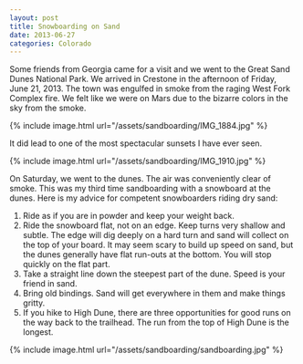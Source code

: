 ```yaml
---
layout: post
title: Snowboarding on Sand
date: 2013-06-27
categories: Colorado
---
```


Some friends from Georgia came for a visit and we went to the Great Sand Dunes
National Park. We arrived in Crestone in the afternoon of Friday, June 21,
2013. The town was engulfed in smoke from the raging West Fork Complex fire. We
felt like we were on Mars due to the bizarre colors in the sky from the smoke.

{% include image.html url="/assets/sandboarding/IMG_1884.jpg" %}

It did lead to one of the most spectacular sunsets I have ever seen.

{% include image.html url="/assets/sandboarding/IMG_1910.jpg" %}

On Saturday, we went to the dunes. The air was conveniently clear of smoke.
This was my third time sandboarding with a snowboard at the dunes. Here is my
advice for competent snowboarders riding dry sand:

1. Ride as if you are in powder and keep your weight back.
2. Ride the snowboard flat, not on an edge. Keep turns very shallow and subtle.
The edge will dig deeply on a hard turn and sand will collect on the top of
your board. It may seem scary to build up speed on sand, but the dunes
generally have flat run-outs at the bottom. You will stop quickly on the flat
part.
3. Take a straight line down the steepest part of the dune. Speed is your friend in sand.
4. Bring old bindings. Sand will get everywhere in them and make things gritty.
5. If you hike to High Dune, there are three opportunities for good runs on the
way back to the trailhead. The run from the top of High Dune is the longest.


{% include image.html url="/assets/sandboarding/sandboarding.jpg" %}
